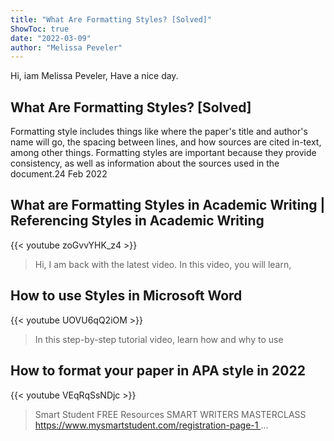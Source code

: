 ```yaml
---
title: "What Are Formatting Styles? [Solved]"
ShowToc: true 
date: "2022-03-09"
author: "Melissa Peveler" 
---
```


Hi, iam Melissa Peveler, Have a nice day.
## What Are Formatting Styles? [Solved]
 Formatting style includes things like where the paper's title and author's name will go, the spacing between lines, and how sources are cited in-text, among other things. Formatting styles are important because they provide consistency, as well as information about the sources used in the document.24 Feb 2022

## What are Formatting Styles in Academic Writing | Referencing Styles in Academic Writing
{{< youtube zoGvvYHK_z4 >}}
>Hi, I am back with the latest video. In this video, you will learn, 

## How to use Styles in Microsoft Word
{{< youtube UOVU6qQ2iOM >}}
>In this step-by-step tutorial video, learn how and why to use 

## How to format your paper in APA style in 2022
{{< youtube VEqRqSsNDjc >}}
>Smart Student FREE Resources SMART WRITERS MASTERCLASS https://www.mysmartstudent.com/registration-page-1 ...

